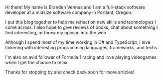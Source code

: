 Hi there! My name is Branden Vennes and I am a full-stack software developer at a midsize software company in Portlant, Oregon.

I put this blog together to help me reflect on new skills and technologies I come across. I also hope to give reviews of books, chat about something I find interesting, or throw my opinion into the web.

Although I spend most of my time working in C# and TypeScript, I love tinkering with interesting programming languages, frameworks, and techs.

I'm also an avid follower of Formula 1 racing and love playing videogames when I get the chance to relax.

Thanks for stopping by and check back soon for more articles!
